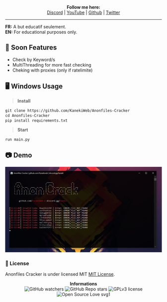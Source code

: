 <p align='center'>
  <b>Follow me here:</b><br>  
  <a href="https://discord.gg/kaneki">Discord</a> |
  <a href="https://www.youtube.com/channel/UC-XII5SSqbMOF1UX3N0Gl8g">YouTube</a> |
  <a href="https://github.com/KanekiWeb">Github</a> |
  <a href="https://twitter.com/Kaneki_Web">Twitter</a>
</p>

--- 

**FR:** A but educatif seulement.  
**EN:** For educational purposes only.  
  
## 🔎 Soon Features  

* Check by Keyword/s
* MultiThreading for more fast checking
* Cheking with proxies (only if ratelimite)
 
## 🖥️ Windows Usage

> **Install**
```
git clone https://github.com/KanekiWeb/Anonfiles-Cracker
cd Anonfiles-Cracker
pip install requirements.txt
```

> **Start**
```
run main.py
```  

## 📷 Demo
![](https://raw.githubusercontent.com/KanekiWeb/Anonfiles-Cracker/main/demo.png)

### 📜 License
Anonfiles Cracker is under licensed MIT [MIT License](https://github.com/KanekiWeb/Anonfiles-Cracker/blob/master/LICENSE).

<p align="center"> 
    <b>Informations</b><br>
    <img alt="GitHub watchers" src="https://img.shields.io/github/watchers/KanekiWeb/Anonfiles-Cracker?style=social">
    <img alt="GitHub Repo stars" src="https://img.shields.io/github/stars/KanekiWeb/Anonfiles-Cracker?style=social">  
    <img alt="GPLv3 license" src="https://img.shields.io/badge/License-GPLv3-blue.svg">
    <img alt="Open Source Love svg1" src="https://badges.frapsoft.com/os/v1/open-source.svg?v=103)](https://github.com/ellerbrock/open-source-badges/">
</p>
